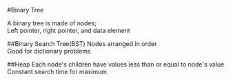#Binary Tree

A binary tree is made of nodes;  
Left pointer, right pointer, and data element

##Binary Search Tree(BST)
Nodes arranged in order  
Good for dictionary problems  

##Heap
Each node's children have values less than or equal to node's value  
Constant search time for maximum  




